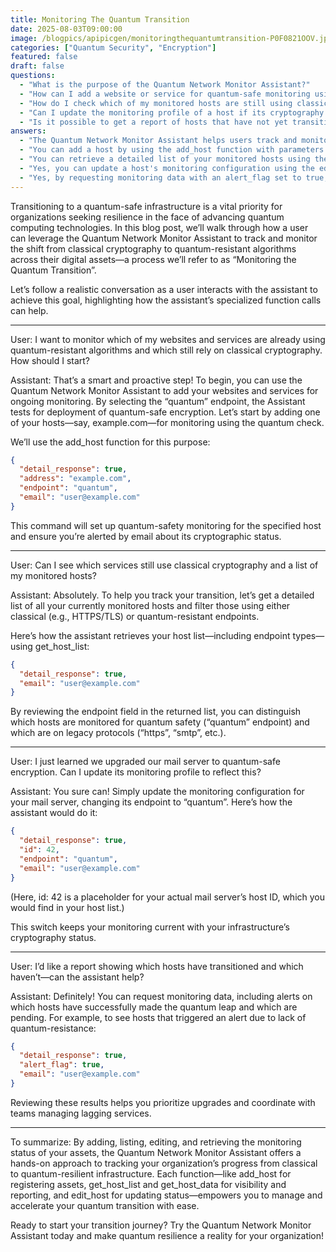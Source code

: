 ```yaml
---
title: Monitoring The Quantum Transition
date: 2025-08-03T09:00:00
image: /blogpics/apipicgen/monitoringthequantumtransition-P0F0821OOV.jpg
categories: ["Quantum Security", "Encryption"]
featured: false
draft: false
questions:
  - "What is the purpose of the Quantum Network Monitor Assistant?"
  - "How can I add a website or service for quantum-safe monitoring using the assistant?"
  - "How do I check which of my monitored hosts are still using classical cryptography versus quantum-resistant algorithms?"
  - "Can I update the monitoring profile of a host if its cryptography status changes?"
  - "Is it possible to get a report of hosts that have not yet transitioned to quantum-safe encryption?"
answers:
  - "The Quantum Network Monitor Assistant helps users track and monitor the transition of their digital assets from classical cryptography to quantum-resistant algorithms, ensuring their infrastructure is quantum-safe."
  - "You can add a host by using the add_host function with parameters including the host address, the 'quantum' endpoint to specify quantum-safe monitoring, and your email for alerts. For example: {\"detail_response\": true, \"address\": \"example.com\", \"endpoint\": \"quantum\", \"email\": \"user@example.com\"}."
  - "You can retrieve a detailed list of your monitored hosts using the get_host_list function with your email. The returned list includes an 'endpoint' field indicating whether each host uses classical protocols like HTTPS or quantum-resistant endpoints labeled 'quantum'."
  - "Yes, you can update a host's monitoring configuration using the edit_host function by specifying the host's ID, changing the endpoint to 'quantum' or another appropriate value, and including your email. This keeps the monitoring data current."
  - "Yes, by requesting monitoring data with an alert_flag set to true, the assistant can provide a report highlighting hosts that triggered alerts due to lack of quantum-resistance, helping prioritize upgrades."
---
```

Transitioning to a quantum-safe infrastructure is a vital priority for organizations seeking resilience in the face of advancing quantum computing technologies. In this blog post, we’ll walk through how a user can leverage the Quantum Network Monitor Assistant to track and monitor the shift from classical cryptography to quantum-resistant algorithms across their digital assets—a process we’ll refer to as “Monitoring the Quantum Transition”.

Let’s follow a realistic conversation as a user interacts with the assistant to achieve this goal, highlighting how the assistant’s specialized function calls can help.

---

User: I want to monitor which of my websites and services are already using quantum-resistant algorithms and which still rely on classical cryptography. How should I start?

Assistant: That’s a smart and proactive step! To begin, you can use the Quantum Network Monitor Assistant to add your websites and services for ongoing monitoring. By selecting the “quantum” endpoint, the Assistant tests for deployment of quantum-safe encryption. Let’s start by adding one of your hosts—say, example.com—for monitoring using the quantum check.

We’ll use the add_host function for this purpose:

```json
{
  "detail_response": true,
  "address": "example.com",
  "endpoint": "quantum",
  "email": "user@example.com"
}
```

This command will set up quantum-safety monitoring for the specified host and ensure you’re alerted by email about its cryptographic status.

---

User: Can I see which services still use classical cryptography and a list of my monitored hosts?

Assistant: Absolutely. To help you track your transition, let’s get a detailed list of all your currently monitored hosts and filter those using either classical (e.g., HTTPS/TLS) or quantum-resistant endpoints.

Here’s how the assistant retrieves your host list—including endpoint types—using get_host_list:

```json
{
  "detail_response": true,
  "email": "user@example.com"
}
```

By reviewing the endpoint field in the returned list, you can distinguish which hosts are monitored for quantum safety (“quantum” endpoint) and which are on legacy protocols (“https”, “smtp”, etc.).

---

User: I just learned we upgraded our mail server to quantum-safe encryption. Can I update its monitoring profile to reflect this?

Assistant: You sure can! Simply update the monitoring configuration for your mail server, changing its endpoint to “quantum”. Here’s how the assistant would do it:

```json
{
  "detail_response": true,
  "id": 42,
  "endpoint": "quantum",
  "email": "user@example.com"
}
```

(Here, id: 42 is a placeholder for your actual mail server’s host ID, which you would find in your host list.)

This switch keeps your monitoring current with your infrastructure’s cryptography status.

---

User: I’d like a report showing which hosts have transitioned and which haven’t—can the assistant help?

Assistant: Definitely! You can request monitoring data, including alerts on which hosts have successfully made the quantum leap and which are pending. For example, to see hosts that triggered an alert due to lack of quantum-resistance:

```json
{
  "detail_response": true,
  "alert_flag": true,
  "email": "user@example.com"
}
```

Reviewing these results helps you prioritize upgrades and coordinate with teams managing lagging services.

---

To summarize: By adding, listing, editing, and retrieving the monitoring status of your assets, the Quantum Network Monitor Assistant offers a hands-on approach to tracking your organization’s progress from classical to quantum-resilient infrastructure. Each function—like add_host for registering assets, get_host_list and get_host_data for visibility and reporting, and edit_host for updating status—empowers you to manage and accelerate your quantum transition with ease.

Ready to start your transition journey? Try the Quantum Network Monitor Assistant today and make quantum resilience a reality for your organization!